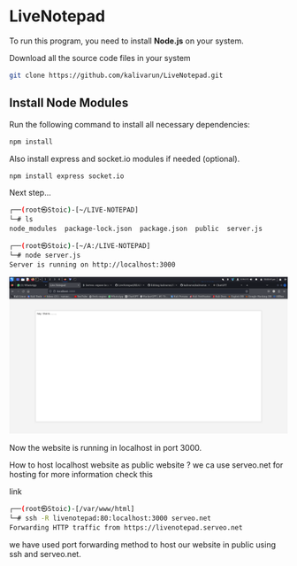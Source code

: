 # LiveNotepad

To run this program, you need to install **Node.js** on your system.


Download all the source code files in your system

```bash
git clone https://github.com/kalivarun/LiveNotepad.git
```


## Install Node Modules

Run the following command to install all necessary dependencies:

```bash
npm install
```
Also install express and socket.io modules if needed (optional).

```bash
npm install express socket.io
```

Next step...

```bash
┌──(root㉿Stoic)-[~/LIVE-NOTEPAD]
└─# ls 
node_modules  package-lock.json  package.json  public  server.js
```

```bash
┌──(root㉿Stoic)-[~/A:/LIVE-NOTEPAD]
└─# node server.js                                                            
Server is running on http://localhost:3000
```
![Uploading image.png…](https://github.com/kalivarun/LiveNotepad/blob/main/images/livenotepad.png)

Now the website is running in localhost in port 3000.

How to host localhost website as public website ?
we ca use serveo.net for hosting for more information check this <p href=http://serveo.net/>link</p>

```bash
┌──(root㉿Stoic)-[/var/www/html]
└─# ssh -R livenotepad:80:localhost:3000 serveo.net
Forwarding HTTP traffic from https://livenotepad.serveo.net
```

we have used port forwarding method to host our website in public using ssh and serveo.net.

